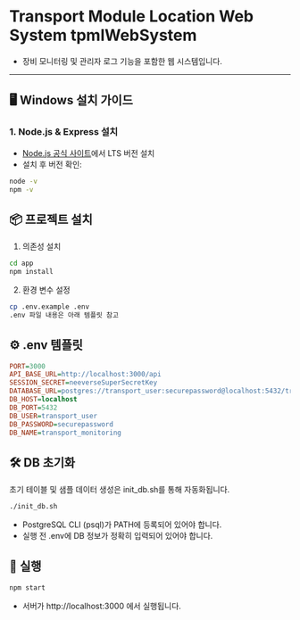 # Transport Module Location Web System tpmlWebSystem

- 장비 모니터링 및 관리자 로그 기능을 포함한 웹 시스템입니다.

---

## 🖥️ Windows 설치 가이드

### 1. Node.js & Express 설치

- [Node.js 공식 사이트](https://nodejs.org/)에서 LTS 버전 설치
- 설치 후 버전 확인:

```bash
node -v
npm -v
```

## 📦 프로젝트 설치

1. 의존성 설치

```bash
cd app
npm install
```
2. 환경 변수 설정

```bash
cp .env.example .env
.env 파일 내용은 아래 템플릿 참고
```

## ⚙️ .env 템플릿

```ini
PORT=3000
API_BASE_URL=http://localhost:3000/api
SESSION_SECRET=neeverseSuperSecretKey
DATABASE_URL=postgres://transport_user:securepassword@localhost:5432/transport_monitoring
DB_HOST=localhost
DB_PORT=5432
DB_USER=transport_user
DB_PASSWORD=securepassword
DB_NAME=transport_monitoring
```

## 🛠️ DB 초기화
초기 테이블 및 샘플 데이터 생성은 init_db.sh를 통해 자동화됩니다.

```bash
./init_db.sh
```

- PostgreSQL CLI (psql)가 PATH에 등록되어 있어야 합니다. 
- 실행 전 .env에 DB 정보가 정확히 입력되어 있어야 합니다.

## 🚀 실행

```bash
npm start
```
- 서버가 http://localhost:3000 에서 실행됩니다.